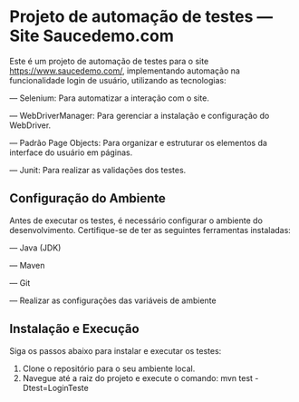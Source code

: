 # Projeto de automação de testes — Site Saucedemo.com

Este é um projeto de automação de testes para o site  https://www.saucedemo.com/, implementando automação na funcionalidade login de usuário, utilizando as tecnologias:


— Selenium: Para automatizar a interação com o site.

— WebDriverManager: Para gerenciar a instalação e configuração do WebDriver.

— Padrão Page Objects: Para organizar e estruturar os elementos da interface do usuário em páginas.

— Junit: Para realizar as validações dos testes.

## Configuração do Ambiente

Antes de executar os testes, é necessário configurar o ambiente do desenvolvimento. Certifique-se de ter as seguintes ferramentas instaladas:

— Java (JDK)

— Maven

— Git

— Realizar as configurações das variáveis de ambiente

## Instalação e Execução

Siga os passos abaixo para instalar e executar os testes:

1. Clone o repositório para o seu ambiente local.
2. Navegue até a raiz do projeto e execute o comando: mvn test -Dtest=LoginTeste



